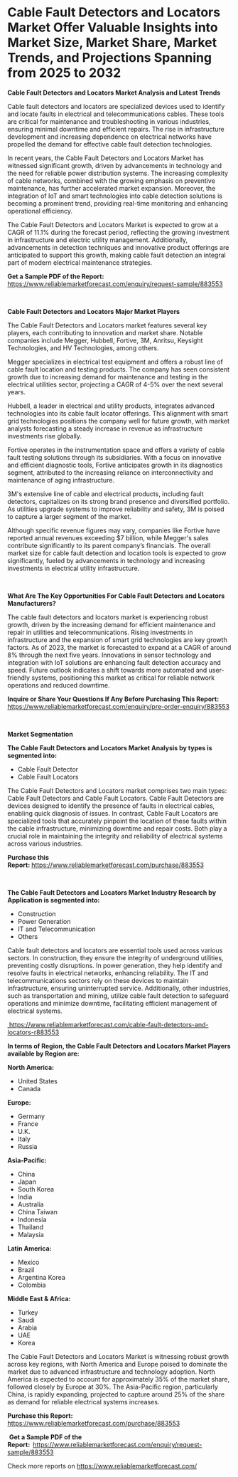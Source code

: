 <p><h1>Cable Fault Detectors and Locators Market Offer Valuable Insights into Market Size, Market Share, Market Trends, and Projections Spanning from 2025 to 2032</h1></p><p><strong>Cable Fault Detectors and Locators Market Analysis and Latest Trends</strong></p>
<p><p>Cable fault detectors and locators are specialized devices used to identify and locate faults in electrical and telecommunications cables. These tools are critical for maintenance and troubleshooting in various industries, ensuring minimal downtime and efficient repairs. The rise in infrastructure development and increasing dependence on electrical networks have propelled the demand for effective cable fault detection technologies.</p><p>In recent years, the Cable Fault Detectors and Locators Market has witnessed significant growth, driven by advancements in technology and the need for reliable power distribution systems. The increasing complexity of cable networks, combined with the growing emphasis on preventive maintenance, has further accelerated market expansion. Moreover, the integration of IoT and smart technologies into cable detection solutions is becoming a prominent trend, providing real-time monitoring and enhancing operational efficiency.</p><p>The Cable Fault Detectors and Locators Market is expected to grow at a CAGR of 11.1% during the forecast period, reflecting the growing investment in infrastructure and electric utility management. Additionally, advancements in detection techniques and innovative product offerings are anticipated to support this growth, making cable fault detection an integral part of modern electrical maintenance strategies.</p></p>
<p><strong>Get a Sample PDF of the Report:&nbsp;</strong> <a href="https://www.reliablemarketforecast.com/enquiry/request-sample/883553?utm_campaign=2751&utm_medium=2&utm_source=Github&utm_content=ia&utm_term=24022025&utm_id=cable-fault-detectors-and-locators">https://www.reliablemarketforecast.com/enquiry/request-sample/883553</a></p>
<p>&nbsp;</p>
<p><strong>Cable Fault Detectors and Locators Major Market Players</strong></p>
<p><p>The Cable Fault Detectors and Locators market features several key players, each contributing to innovation and market share. Notable companies include Megger, Hubbell, Fortive, 3M, Anritsu, Keysight Technologies, and HV Technologies, among others.</p><p>Megger specializes in electrical test equipment and offers a robust line of cable fault location and testing products. The company has seen consistent growth due to increasing demand for maintenance and testing in the electrical utilities sector, projecting a CAGR of 4-5% over the next several years.</p><p>Hubbell, a leader in electrical and utility products, integrates advanced technologies into its cable fault locator offerings. This alignment with smart grid technologies positions the company well for future growth, with market analysts forecasting a steady increase in revenue as infrastructure investments rise globally.</p><p>Fortive operates in the instrumentation space and offers a variety of cable fault testing solutions through its subsidiaries. With a focus on innovative and efficient diagnostic tools, Fortive anticipates growth in its diagnostics segment, attributed to the increasing reliance on interconnectivity and maintenance of aging infrastructure.</p><p>3M's extensive line of cable and electrical products, including fault detectors, capitalizes on its strong brand presence and diversified portfolio. As utilities upgrade systems to improve reliability and safety, 3M is poised to capture a larger segment of the market.</p><p>Although specific revenue figures may vary, companies like Fortive have reported annual revenues exceeding $7 billion, while Megger's sales contribute significantly to its parent company’s financials. The overall market size for cable fault detection and location tools is expected to grow significantly, fueled by advancements in technology and increasing investments in electrical utility infrastructure.</p></p>
<p>&nbsp;</p>
<p><strong>What Are The Key Opportunities For Cable Fault Detectors and Locators Manufacturers?</strong></p>
<p><p>The cable fault detectors and locators market is experiencing robust growth, driven by the increasing demand for efficient maintenance and repair in utilities and telecommunications. Rising investments in infrastructure and the expansion of smart grid technologies are key growth factors. As of 2023, the market is forecasted to expand at a CAGR of around 8% through the next five years. Innovations in sensor technology and integration with IoT solutions are enhancing fault detection accuracy and speed. Future outlook indicates a shift towards more automated and user-friendly systems, positioning this market as critical for reliable network operations and reduced downtime.</p></p>
<p><strong>Inquire or Share Your Questions If Any Before Purchasing This Report:</strong> <a href="https://www.reliablemarketforecast.com/enquiry/pre-order-enquiry/883553?utm_campaign=2751&utm_medium=2&utm_source=Github&utm_content=ia&utm_term=24022025&utm_id=cable-fault-detectors-and-locators">https://www.reliablemarketforecast.com/enquiry/pre-order-enquiry/883553</a></p>
<p>&nbsp;</p>
<p><strong>Market Segmentation</strong></p>
<p><strong>The Cable Fault Detectors and Locators Market Analysis by types is segmented into:</strong></p>
<p><ul><li>Cable Fault Detector</li><li>Cable Fault Locators</li></ul></p>
<p><p>The Cable Fault Detectors and Locators market comprises two main types: Cable Fault Detectors and Cable Fault Locators. Cable Fault Detectors are devices designed to identify the presence of faults in electrical cables, enabling quick diagnosis of issues. In contrast, Cable Fault Locators are specialized tools that accurately pinpoint the location of these faults within the cable infrastructure, minimizing downtime and repair costs. Both play a crucial role in maintaining the integrity and reliability of electrical systems across various industries.</p></p>
<p><strong>Purchase this Report:&nbsp;</strong><a href="https://www.reliablemarketforecast.com/purchase/883553?utm_campaign=2751&utm_medium=2&utm_source=Github&utm_content=ia&utm_term=24022025&utm_id=cable-fault-detectors-and-locators">https://www.reliablemarketforecast.com/purchase/883553</a></p>
<p>&nbsp;</p>
<p><strong>The Cable Fault Detectors and Locators Market Industry Research by Application is segmented into:</strong></p>
<p><ul><li>Construction</li><li>Power Generation</li><li>IT and Telecommunication</li><li>Others</li></ul></p>
<p><p>Cable fault detectors and locators are essential tools used across various sectors. In construction, they ensure the integrity of underground utilities, preventing costly disruptions. In power generation, they help identify and resolve faults in electrical networks, enhancing reliability. The IT and telecommunications sectors rely on these devices to maintain infrastructure, ensuring uninterrupted service. Additionally, other industries, such as transportation and mining, utilize cable fault detection to safeguard operations and minimize downtime, facilitating efficient management of electrical systems.</p></p>
<p><a href="https://www.reliablemarketforecast.com/cable-fault-detectors-and-locators-r883553?utm_campaign=2751&utm_medium=2&utm_source=Github&utm_content=ia&utm_term=24022025&utm_id=cable-fault-detectors-and-locators">&nbsp;https://www.reliablemarketforecast.com/cable-fault-detectors-and-locators-r883553</a></p>
<p><strong>In terms of Region, the Cable Fault Detectors and Locators Market Players available by Region are:</strong></p>
<p>
    <p> <strong> North America: </strong>
        <ul>
            <li>United States</li>
            <li>Canada</li>
        </ul>
        </p> 
    <p> <strong> Europe: </strong>
        <ul>
            <li>Germany</li>
            <li>France</li>
            <li>U.K.</li>
            <li>Italy</li>
            <li>Russia</li>
        </ul>
        </p> 
    <p> <strong> Asia-Pacific: </strong>
        <ul>
            <li>China</li>
            <li>Japan</li>
            <li>South Korea</li>
            <li>India</li>
            <li>Australia</li>
            <li>China Taiwan</li>
            <li>Indonesia</li>
            <li>Thailand</li>
            <li>Malaysia</li>
        </ul>
        </p> 
    <p> <strong> Latin America: </strong>
        <ul>
            <li>Mexico</li>
            <li>Brazil</li>
            <li>Argentina Korea</li>
            <li>Colombia</li>
        </ul>
        </p> 
    <p> <strong> Middle East & Africa: </strong>
        <ul>
            <li>Turkey</li>
            <li>Saudi</li>
            <li>Arabia</li>
            <li>UAE</li>
            <li>Korea</li>
        </ul>
    </p>
    </p>
<p><p>The Cable Fault Detectors and Locators Market is witnessing robust growth across key regions, with North America and Europe poised to dominate the market due to advanced infrastructure and technology adoption. North America is expected to account for approximately 35% of the market share, followed closely by Europe at 30%. The Asia-Pacific region, particularly China, is rapidly expanding, projected to capture around 25% of the share as demand for reliable electrical systems increases.</p></p>
<p><strong>Purchase this Report: </strong><a href="https://www.reliablemarketforecast.com/purchase/883553?utm_campaign=2751&utm_medium=2&utm_source=Github&utm_content=ia&utm_term=24022025&utm_id=cable-fault-detectors-and-locators">https://www.reliablemarketforecast.com/purchase/883553</a></p>
<p>&nbsp;<strong>Get a Sample PDF of the Report:&nbsp;&nbsp;</strong><a href="https://www.reliablemarketforecast.com/enquiry/request-sample/883553?utm_campaign=2751&utm_medium=2&utm_source=Github&utm_content=ia&utm_term=24022025&utm_id=cable-fault-detectors-and-locators">https://www.reliablemarketforecast.com/enquiry/request-sample/883553</a></p>
<p><strong></strong></p>
<p>Check more reports on <a href="https://www.reliablemarketforecast.com/?utm_campaign=2751&utm_medium=2&utm_source=Github&utm_content=ia&utm_term=24022025&utm_id=cable-fault-detectors-and-locators">https://www.reliablemarketforecast.com/</a></p>